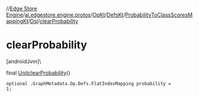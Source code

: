 //[Edge Store Engine](../../../../../../index.md)/[ai.edgestore.engine.protos](../../../../index.md)/[OpKt](../../../index.md)/[DefsKt](../../index.md)/[ProbabilityToClassScoresMappingKt](../index.md)/[Dsl](index.md)/[clearProbability](clear-probability.md)

# clearProbability

[androidJvm]\

final [Unit](https://kotlinlang.org/api/latest/jvm/stdlib/kotlin/-unit/index.html)[clearProbability](clear-probability.md)()

<code>optional .GraphMetadata.Op.Defs.FlatIndexMapping probability = 1;</code>
